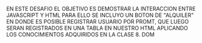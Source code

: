 EN ESTE DESAFIO EL OBJETIVO ES DEMOSTRAR LA INTERACCION ENTRE JAVASCRIPT Y HTML
PARA ELLO SE INCLUYO UN BOTON DE "ALQUILER" EN DONDE ES POSIBLE REGISTRAR USUARIO POR PROMT, QUE LUEGO SERAN REGISTRADOS EN UNA TABLA EN NUESTRO HTML APLICANDO LOS CONOCIMIENTOS ADQUIRIDOS EN LA CLASE 8. DOM
